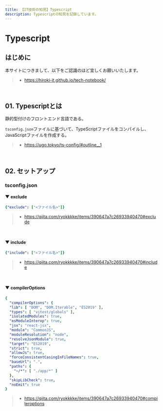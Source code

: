 ```yaml
---
title: 【IT技術の知見】Typescript
description: Typescriptの知見を記録しています。
---
```


# Typescript

## はじめに

本サイトにつきまして、以下をご認識のほど宜しくお願いいたします。

> - https://hiroki-it.github.io/tech-notebook/

<br>

## 01. Typescriptとは

静的型付けのフロントエンド言語である。

`tsconfig.json`ファイルに基づいて、TypeScriptファイルをコンパイルし、JavaScriptファイルを作成する。

> - https://ugo.tokyo/ts-config/#outline__1

<br>

## 02. セットアップ

### tsconfig.json

#### ▼ exclude

```yaml
{"exclude": ["<ファイル名>"]}
```

> - https://qiita.com/ryokkkke/items/390647a7c26933940470#exclude

<br>

#### ▼ include

```yaml
{"include": ["<ファイル名>"]}
```

> - https://qiita.com/ryokkkke/items/390647a7c26933940470#include

<br>

#### ▼ compilerOptions

```yaml
{
  "compilerOptions": {
  "lib": [ "DOM", "DOM.Iterable", "ES2019" ],
  "types": [ "vitest/globals" ],
  "isolatedModules": true,
  "esModuleInterop": true,
  "jsx": "react-jsx",
  "module": "CommonJS",
  "moduleResolution": "node",
  "resolveJsonModule": true,
  "target": "ES2019",
  "strict": true,
  "allowJs": true,
  "forceConsistentCasingInFileNames": true,
  "baseUrl": ".",
  "paths": {
    "~/*": [ "./app/*" ]
  },
  "skipLibCheck": true,
  "noEmit": true
}
```

> - https://qiita.com/ryokkkke/items/390647a7c26933940470#compileroptions

<br>
